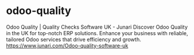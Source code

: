 # odoo-quality
Odoo Quality | Quality Checks Software UK - Junari
Discover Odoo Quality in the UK for top-notch ERP solutions. Enhance your business with reliable, tailored Odoo services that drive efficiency and growth.
https://www.junari.com/Odoo-quality-software-uk
